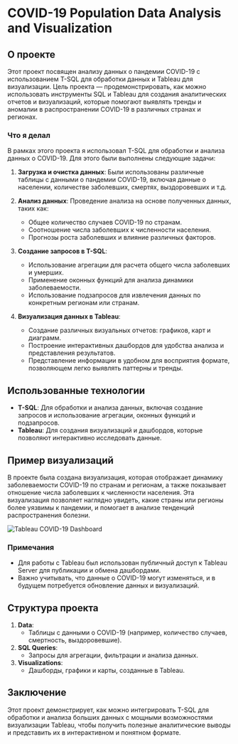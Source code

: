 # COVID-19 Population Data Analysis and Visualization

## О проекте

Этот проект посвящен анализу данных о пандемии COVID-19 с использованием T-SQL для обработки данных и Tableau для визуализации. Цель проекта — продемонстрировать, как можно использовать инструменты SQL и Tableau для создания аналитических отчетов и визуализаций, которые помогают выявлять тренды и аномалии в распространении COVID-19 в различных странах и регионах.

### Что я делал

В рамках этого проекта я использовал T-SQL для обработки и анализа данных о COVID-19. Для этого были выполнены следующие задачи:

1. **Загрузка и очистка данных**: Были использованы различные таблицы с данными о пандемии COVID-19, включая данные о населении, количестве заболевших, смертях, выздоровевших и т.д.
   
2. **Анализ данных**: Проведение анализа на основе полученных данных, таких как:
   - Общее количество случаев COVID-19 по странам.
   - Соотношение числа заболевших к численности населения.
   - Прогнозы роста заболевших и влияние различных факторов.

3. **Создание запросов в T-SQL**:
   - Использование агрегации для расчета общего числа заболевших и умерших.
   - Применение оконных функций для анализа динамики заболеваемости.
   - Использование подзапросов для извлечения данных по конкретным регионам или странам.

4. **Визуализация данных в Tableau**:
   - Создание различных визуальных отчетов: графиков, карт и диаграмм.
   - Построение интерактивных дашбордов для удобства анализа и представления результатов.
   - Представление информации в удобном для восприятия формате, позволяющем легко выявлять паттерны и тренды.

## Использованные технологии

- **T-SQL**: Для обработки и анализа данных, включая создание запросов и использование агрегации, оконных функций и подзапросов.
- **Tableau**: Для создания визуализаций и дашбордов, которые позволяют интерактивно исследовать данные.

## Пример визуализаций

В проекте была создана визуализация, которая отображает динамику заболеваемости COVID-19 по странам и регионам, а также показывает отношение числа заболевших к численности населения. Эта визуализация позволяет наглядно увидеть, какие страны или регионы более уязвимы к пандемии, и помогает в анализе тенденций распространения болезни.

![Tableau COVID-19 Dashboard](https://public.tableau.com/app/profile/kasiet.kazbekov/viz/CovidPopulationTutorial/Dashboard1)

### Примечания

- Для работы с Tableau был использован публичный доступ к Tableau Server для публикации и обмена дашбордами.
- Важно учитывать, что данные о COVID-19 могут изменяться, и в будущем потребуется обновление данных и визуализаций.

## Структура проекта

1. **Data**:
   - Таблицы с данными о COVID-19 (например, количество случаев, смертность, выздоровевшие).
2. **SQL Queries**:
   - Запросы для агрегации, фильтрации и анализа данных.
3. **Visualizations**:
   - Дашборды, графики и карты, созданные в Tableau.

## Заключение

Этот проект демонстрирует, как можно интегрировать T-SQL для обработки и анализа больших данных с мощными возможностями визуализации Tableau, чтобы получить полезные аналитические выводы и представить их в интерактивном и понятном формате.
